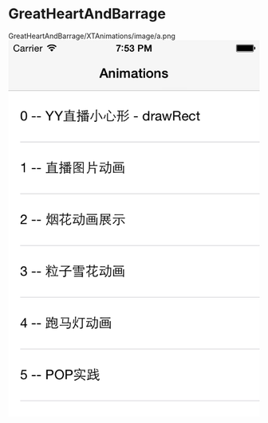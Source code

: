 # GreatHeartAndBarrage
GreatHeartAndBarrage/XTAnimations/image/a.png
![image](https://github.com/lyjl1025822032/GreatHeartAndBarrage/raw/master/XTAnimations/image/a.png)
